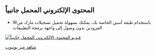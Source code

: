 ## المحتوى الإلكتروني المحمل جانبياً
- Wباستخدام طبقة أسبن الخاصة بك، يمكنك بسهولة تحميل تسجيلات مارك من المزودين بدون وصول إلى واجهة برمجة التطبيقات

[![فيديو المحتوى الإلكتروني المحمل جانبياً](/manual/images/Side-Loads.png)](https://www.youtube.com/watch?v=lldsxjBgclE&list=PLV_OXyJ1D3Bjr49J9FQ3M0uNhiNv4E04f&index=5)


[شاهد عبر يوتيوب](https://www.youtube.com/watch?v=lldsxjBgclE&list=PLV_OXyJ1D3Bjr49J9FQ3M0uNhiNv4E04f&index=5)
